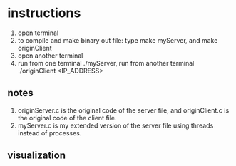 
# instructions
1) open terminal
2) to compile and make binary out file: type make myServer, and make originClient
3) open another terminal
4) run from one terminal ./myServer, run from another terminal ./originClient <IP_ADDRESS>

## notes
1) originServer.c is the original code of the server file, and originClient.c is the original code of the client file.
2) myServer.c is my extended version of the server file using threads instead of processes.

## visualization

